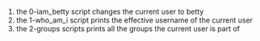 1. the 0-iam_betty script changes the current user to betty
2. the 1-who_am_i script prints the effective username of the current user
3. the 2-groups scripts prints all the groups the current user is part of
